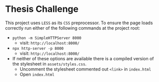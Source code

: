 # Thesis Challenge

This project uses `LESS` as its `CSS` preprocessor. To ensure the page loads correctly run either of the following commands at the project root:

- `python -m SimpleHTTPServer 8000`
  - visit: `http://localhost:8000/`
- `npx http-server -p 8000`
  - visit: `http://localhost:8000/`
- If neither of these options are available there is a compiled version of the stylesheet in `assets/styles.css`.
  - Uncomment the stylesheet commented out `<link>` in `index.html`
  - Open `index.html`


